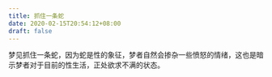 ```yaml
---
title: 抓住一条蛇
date: 2020-02-15T20:54:12+08:00
draft: false
---
```


梦见抓住一条蛇，因为蛇是性的象征，梦者自然会掺杂一些愤怒的情绪，这也是暗示梦者对于目前的性生活，正处欲求不满的状态。